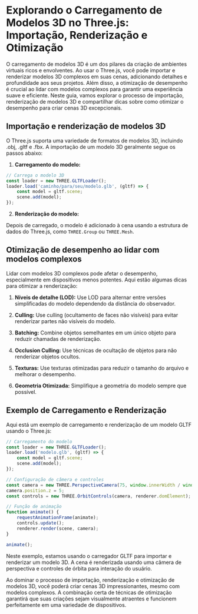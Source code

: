 # Explorando o Carregamento de Modelos 3D no Three.js: Importação, Renderização e Otimização

O carregamento de modelos 3D é um dos pilares da criação de ambientes virtuais ricos e envolventes. Ao usar o Three.js, você pode importar e renderizar modelos 3D complexos em suas cenas, adicionando detalhes e profundidade aos seus projetos. Além disso, a otimização de desempenho é crucial ao lidar com modelos complexos para garantir uma experiência suave e eficiente. Neste guia, vamos explorar o processo de importação, renderização de modelos 3D e compartilhar dicas sobre como otimizar o desempenho para criar cenas 3D excepcionais.

## Importação e renderização de modelos 3D

O Three.js suporta uma variedade de formatos de modelos 3D, incluindo .obj, .gltf e .fbx. A importação de um modelo 3D geralmente segue os passos abaixo:

1. **Carregamento do modelo:**

```javascript
// Carrega o modelo 3D
const loader = new THREE.GLTFLoader();
loader.load('caminho/para/seu/modelo.glb', (gltf) => {
    const model = gltf.scene;
    scene.add(model);
});
```

2. **Renderização do modelo:**

Depois de carregado, o modelo é adicionado à cena usando a estrutura de dados do Three.js, como `THREE.Group` ou `THREE.Mesh`.

## Otimização de desempenho ao lidar com modelos complexos

Lidar com modelos 3D complexos pode afetar o desempenho, especialmente em dispositivos menos potentes. Aqui estão algumas dicas para otimizar a renderização:

1. **Níveis de detalhe (LOD):** Use LOD para alternar entre versões simplificadas do modelo dependendo da distância do observador.

2. **Culling:** Use culling (ocultamento de faces não visíveis) para evitar renderizar partes não visíveis do modelo.

3. **Batching:** Combine objetos semelhantes em um único objeto para reduzir chamadas de renderização.

4. **Occlusion Culling:** Use técnicas de ocultação de objetos para não renderizar objetos ocultos.

5. **Texturas:** Use texturas otimizadas para reduzir o tamanho do arquivo e melhorar o desempenho.

6. **Geometria Otimizada:** Simplifique a geometria do modelo sempre que possível.

## Exemplo de Carregamento e Renderização

Aqui está um exemplo de carregamento e renderização de um modelo GLTF usando o Three.js:

```javascript
// Carregamento do modelo
const loader = new THREE.GLTFLoader();
loader.load('modelo.glb', (gltf) => {
    const model = gltf.scene;
    scene.add(model);
});

// Configuração de câmera e controles
const camera = new THREE.PerspectiveCamera(75, window.innerWidth / window.innerHeight, 0.1, 1000);
camera.position.z = 5;
const controls = new THREE.OrbitControls(camera, renderer.domElement);

// Função de animação
function animate() {
    requestAnimationFrame(animate);
    controls.update();
    renderer.render(scene, camera);
}

animate();
```

Neste exemplo, estamos usando o carregador GLTF para importar e renderizar um modelo 3D. A cena é renderizada usando uma câmera de perspectiva e controles de órbita para interação do usuário.

Ao dominar o processo de importação, renderização e otimização de modelos 3D, você poderá criar cenas 3D impressionantes, mesmo com modelos complexos. A combinação certa de técnicas de otimização garantirá que suas criações sejam visualmente atraentes e funcionem perfeitamente em uma variedade de dispositivos.
